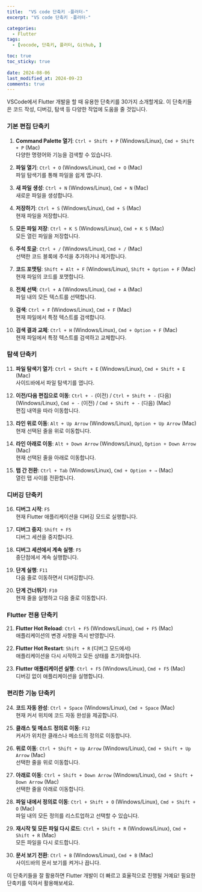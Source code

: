 ```yaml
---
title:  "VS code 단축키 -플러터-" 
excerpt: "VS code 단축키 -플러터-"

categories:
  - Flutter
tags:
  - [vocode, 단축키, 플러터, Github, ]

toc: true
toc_sticky: true
 
date: 2024-08-06
last_modified_at: 2024-09-23
comments: true
---
```





VSCode에서 Flutter 개발을 할 때 유용한 단축키를 30가지 소개할게요. 이 단축키들은 코드 작성, 디버깅, 탐색 등 다양한 작업에 도움을 줄 것입니다.

### 기본 편집 단축키

1. **Command Palette 열기**: `Ctrl + Shift + P` (Windows/Linux), `Cmd + Shift + P` (Mac)  
   다양한 명령어와 기능을 검색할 수 있습니다.

2. **파일 열기**: `Ctrl + O` (Windows/Linux), `Cmd + O` (Mac)  
   파일 탐색기를 통해 파일을 쉽게 엽니다.

3. **새 파일 생성**: `Ctrl + N` (Windows/Linux), `Cmd + N` (Mac)  
   새로운 파일을 생성합니다.

4. **저장하기**: `Ctrl + S` (Windows/Linux), `Cmd + S` (Mac)  
   현재 파일을 저장합니다.

5. **모든 파일 저장**: `Ctrl + K S` (Windows/Linux), `Cmd + K S` (Mac)  
   모든 열린 파일을 저장합니다.

6. **주석 토글**: `Ctrl + /` (Windows/Linux), `Cmd + /` (Mac)  
   선택한 코드 블록에 주석을 추가하거나 제거합니다.

7. **코드 포맷팅**: `Shift + Alt + F` (Windows/Linux), `Shift + Option + F` (Mac)  
   현재 파일의 코드를 포맷합니다.

8. **전체 선택**: `Ctrl + A` (Windows/Linux), `Cmd + A` (Mac)  
   파일 내의 모든 텍스트를 선택합니다.

9. **검색**: `Ctrl + F` (Windows/Linux), `Cmd + F` (Mac)  
   현재 파일에서 특정 텍스트를 검색합니다.

10. **검색 결과 교체**: `Ctrl + H` (Windows/Linux), `Cmd + Option + F` (Mac)  
    현재 파일에서 특정 텍스트를 검색하고 교체합니다.

### 탐색 단축키

11. **파일 탐색기 열기**: `Ctrl + Shift + E` (Windows/Linux), `Cmd + Shift + E` (Mac)  
    사이드바에서 파일 탐색기를 엽니다.

12. **이전/다음 편집으로 이동**: `Ctrl + -` (이전) / `Ctrl + Shift + -` (다음) (Windows/Linux), `Cmd + -` (이전) / `Cmd + Shift + -` (다음) (Mac)  
    편집 내역을 따라 이동합니다.

13. **라인 위로 이동**: `Alt + Up Arrow` (Windows/Linux), `Option + Up Arrow` (Mac)  
    현재 선택된 줄을 위로 이동합니다.

14. **라인 아래로 이동**: `Alt + Down Arrow` (Windows/Linux), `Option + Down Arrow` (Mac)  
    현재 선택된 줄을 아래로 이동합니다.

15. **탭 간 전환**: `Ctrl + Tab` (Windows/Linux), `Cmd + Option + →` (Mac)  
    열린 탭 사이를 전환합니다.

### 디버깅 단축키

16. **디버그 시작**: `F5`  
    현재 Flutter 애플리케이션을 디버깅 모드로 실행합니다.

17. **디버그 중지**: `Shift + F5`  
    디버그 세션을 중지합니다.

18. **디버그 세션에서 계속 실행**: `F5`  
    중단점에서 계속 실행합니다.

19. **단계 실행**: `F11`  
    다음 줄로 이동하면서 디버깅합니다.

20. **단계 건너뛰기**: `F10`  
    현재 줄을 실행하고 다음 줄로 이동합니다.

### Flutter 전용 단축키

21. **Flutter Hot Reload**: `Ctrl + F5` (Windows/Linux), `Cmd + F5` (Mac)  
    애플리케이션의 변경 사항을 즉시 반영합니다.

22. **Flutter Hot Restart**: `Shift + R` (디버그 모드에서)  
    애플리케이션을 다시 시작하고 모든 상태를 초기화합니다.

23. **Flutter 애플리케이션 실행**: `Ctrl + F5` (Windows/Linux), `Cmd + F5` (Mac)  
    디버깅 없이 애플리케이션을 실행합니다.

### 편리한 기능 단축키

24. **코드 자동 완성**: `Ctrl + Space` (Windows/Linux), `Cmd + Space` (Mac)  
    현재 커서 위치에 코드 자동 완성을 제공합니다.

25. **클래스 및 메소드 정의로 이동**: `F12`  
    커서가 위치한 클래스나 메소드의 정의로 이동합니다.

26. **위로 이동**: `Ctrl + Shift + Up Arrow` (Windows/Linux), `Cmd + Shift + Up Arrow` (Mac)  
    선택한 줄을 위로 이동합니다.

27. **아래로 이동**: `Ctrl + Shift + Down Arrow` (Windows/Linux), `Cmd + Shift + Down Arrow` (Mac)  
    선택한 줄을 아래로 이동합니다.

28. **파일 내에서 정의로 이동**: `Ctrl + Shift + O` (Windows/Linux), `Cmd + Shift + O` (Mac)  
    파일 내의 모든 정의를 리스트업하고 선택할 수 있습니다.

29. **재시작 및 모든 파일 다시 로드**: `Ctrl + Shift + R` (Windows/Linux), `Cmd + Shift + R` (Mac)  
    모든 파일을 다시 로드합니다.

30. **문서 보기 전환**: `Ctrl + B` (Windows/Linux), `Cmd + B` (Mac)  
    사이드바의 문서 보기를 켜거나 끕니다.

이 단축키들을 잘 활용하면 Flutter 개발이 더 빠르고 효율적으로 진행될 거예요! 필요한 단축키를 익혀서 활용해보세요.
